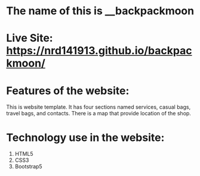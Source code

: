 # The name of this is __backpackmoon

# Live Site: https://nrd141913.github.io/backpackmoon/

# Features of the website:

This is website template. It has four sections named services, casual bags, travel bags, and contacts. There is a map that provide location of the shop.

# Technology use in the website:

1. HTML5
2. CSS3
3. Bootstrap5
